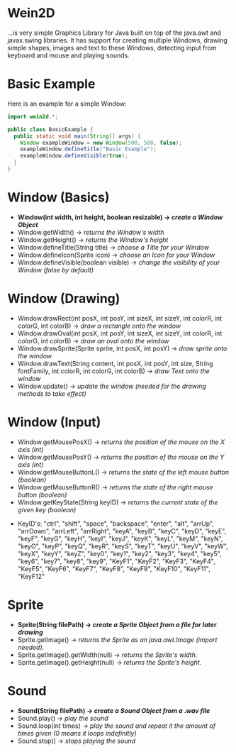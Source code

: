 # Wein2D
...is very simple Graphics Library for Java built on top of the java.awt and javax.swing libraries. It has support for creating multiple Windows, drawing simple shapes, images and text to these Windows, detecting input from keyboard and mouse and playing sounds.

# Basic Example
Here is an example for a simple Window:
```java
import wein2d.*;

public class BasicExample {
  public static void main(String[] args) {
    Window exampleWindow = new Window(500, 500, false);
    exampleWindow.defineTitle("Basic Example");
    exampleWindow.defineVisible(true);
  }
}
```

# Window (Basics)
- **Window(int width, int height, boolean resizable) -> *create a Window Object***
- Window.getWidth() -> *returns the Window's width*
- Window.getHeight() -> *returns the Window's height*
- Window.defineTitle(String title) -> *choose a Title for your Window*
- Window.defineIcon(Sprite icon) -> *choose an Icon for your Window*
- Window.defineVisible(boolean visible) -> *change the visibility of your Window (false by default)*

# Window (Drawing)
- Window.drawRect(int posX, int posY, int sizeX, int sizeY, int colorR, int colorG, int colorB) -> *draw a rectangle onto the window*
- Window.drawOval(int posX, int posY, int sizeX, int sizeY, int colorR, int colorG, int colorB) -> *draw an oval onto the window*
- Window.drawSprite(Sprite sprite, int posX, int posY) -> *draw sprite onto the window*
- Window.drawText(String content, int posX, int posY, int size, String fontFamily, int colorR, int colorG, int colorB) -> *draw Text onto the window*
- Window.update() -> *update the window (needed for the drawing methods to take effect)*

# Window (Input)
- Window.getMousePosX() -> *returns the position of the mouse on the X axis (int)*
- Window.getMousePosY() -> *returns the position of the mouse on the Y axis (int)*
- Window.getMouseButtonL() -> *returns the state of the left mouse button (boolean)*
- Window.getMouseButtonR() -> *returns the state of the right mouse button (boolean)*
- Window.getKeyState(String keyID) -> *returns the current state of the given key (boolean)*
* KeyID's: "ctrl", "shift", "space", "backspace", "enter", "alt", "arrUp", "arrDown", "arrLeft", "arrRight", "keyA", "keyB", "keyC", "keyD", "keyE", "keyF", "keyG", "keyH", "keyI", "keyJ", "keyK", "keyL", "keyM", "keyN", "keyO", "keyP", "keyQ", "keyR", "keyS", "keyT", "keyU", "keyV", "keyW", "keyX", "keyY", "keyZ", "key0", "key1", "key2", "key3", "key4", "key5", "key6", "key7", "key8", "key9", "KeyF1", "KeyF2", "KeyF3", "KeyF4", "KeyF5", "KeyF6", "KeyF7", "KeyF8", "KeyF9", "KeyF10", "KeyF11", "KeyF12"

# Sprite
- **Sprite(String filePath) -> *create a Sprite Object from a file for later drawing***
- Sprite.getImage() -> *returns the Sprite as an java.awt.Image (import needed).*
- Sprite.getImage().getWidth(null) -> *returns the Sprite's width.*
- Sprite.getImage().getHeight(null) -> *returns the Sprite's height.*

# Sound
- **Sound(String filePath) -> *create a Sound Object from a .wav file***
- Sound.play() -> *play the sound*
- Sound.loop(int times) -> *play the sound and repeat it the amount of times given (0 means it loops indefinitly)*
- Sound.stop() -> *stops playing the sound*
